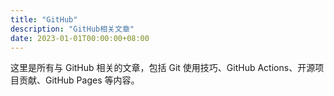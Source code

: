 ```yaml
---
title: "GitHub"
description: "GitHub相关文章"
date: 2023-01-01T00:00:00+08:00
---
```


这里是所有与 GitHub 相关的文章，包括 Git 使用技巧、GitHub Actions、开源项目贡献、GitHub Pages 等内容。
